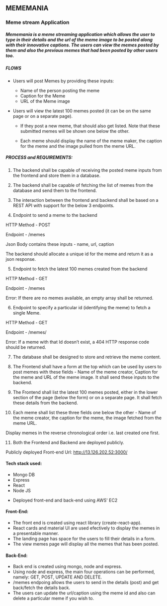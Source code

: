 ## MEMEMANIA
### Meme stream Application

##### Mememania is a meme streaming application which allows the user to type in their details and the url of the meme image to be posted along with their innovative captions. The users can view the memes posted by them and also the previous memes that had been posted by other users too.

##### FLOWS

* Users will post Memes by providing these inputs:
    - Name of the person posting the meme
    - Caption for the Meme
    - URL of the Meme image

* Users will view the latest 100 memes posted (it can be on the same page or on a separate page).

    - If they post a new meme, that should also get listed. Note that these submitted memes will be shown one below the other.

    - Each meme should display the name of the meme maker, the caption for the meme and the image pulled from the meme URL.

##### PROCESS and REQUIREMENTS:
1. The backend shall be capable of receiving the posted meme inputs from the frontend and store them in a database.

2. The backend shall be capable of fetching the list of memes from the database and send them to the frontend.

3. The interaction between the frontend and backend shall be based on a REST API with support for the below 3 endpoints.

4. Endpoint to send a meme to the backend

HTTP Method - POST

Endpoint - /memes

Json Body contains these inputs - name, url, caption

The backend should allocate a unique id for the meme and return it as a json response.

5. Endpoint to fetch the latest 100 memes created from the backend

HTTP Method - GET

Endpoint - /memes

Error:
If there are no memes available, an empty array shall be returned.

6. Endpoint to specify a particular id (identifying the meme) to fetch a single Meme.

HTTP Method - GET

Endpoint - /memes/<id>

Error:
If a meme with that Id doesn’t exist, a 404 HTTP response code should be returned.

7. The database shall be designed to store and retrieve the meme content.

8. The Frontend shall have a form at the top which can be used by users to post memes with these fields - Name of the meme creator, Caption for the meme and URL of the meme image. It shall send these inputs to the backend.

9. The Frontend shall list the latest 100 memes posted, either in the lower section of the page (below the form) or on a separate page. It shall fetch these details from the backend.

10. Each meme shall list these three fields one below the other - Name of the meme creator, the caption for the meme, the image fetched from the meme URL.

Display memes in the reverse chronological order i.e. last created one first.

11. Both the Frontend and Backend are deployed publicly.

Publicly deployed Front-end Url: http://13.126.202.52:3000/


#### Tech stack used:
- Mongo DB
- Express
- React
- Node JS

* Deployed front-end and back-end using AWS' EC2

#### Front-End:
- The front end is created using react library (create-react-app).
- React cards and material UI are used efectively to display the memes in a presentable manner.
- The landing page has space for the users to fill their details in a form.
- The view memes page will display all the memes that has been posted.


#### Back-End:
- Back end is created using mongo, node and express.
- Using node and express, the main four operations can be performed, namely: GET, POST, UPDATE AND DELETE.
- /memes endpoing allows the users to send in the details (post) and get back/fetch the details back.
- The users can update the url/caption using the meme id and also can delete a particular meme if you wish to.
